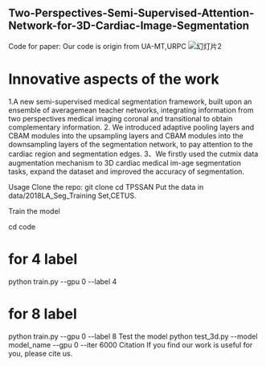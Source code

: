 ## Two-Perspectives-Semi-Supervised-Attention-Network-for-3D-Cardiac-Image-Segmentation

Code for paper: 
Our code is origin from UA-MT,URPC
![幻灯片2](https://github.com/HuaidongLi-NEFU/TPSSAN/assets/67506402/d22b6f54-a548-4b4c-82a6-9fe69d282b1b)
# Innovative aspects of the work
1.A new semi-supervised medical segmentation framework, built upon an ensemble of averagemean  teacher networks, integrating information from two perspectives medical imaging coronal and transitional to obtain complementary information.
2. We introduced adaptive pooling layers and CBAM modules into the upsampling layers and CBAM modules into the downsampling layers of the segmentation network, to pay attention to the cardiac region and segmentation edges.
3、We firstly used the cutmix data augmentation mechanism to 3D cardiac medical im-age segmentation tasks, expand the dataset and improved the accuracy of segmentation.

Usage
Clone the repo:
git clone 
cd TPSSAN
Put the data in data/2018LA_Seg_Training Set,CETUS.

Train the model

cd code
# for 4 label
python train.py --gpu 0 --label 4
# for 8 label
python train.py --gpu 0 --label 8
Test the model
python test_3d.py --model model_name --gpu 0 --iter 6000
Citation
If you find our work is useful for you, please cite us.

